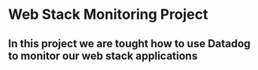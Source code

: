 # Web Stack Monitoring Project
## In this project we are tought how to use Datadog to monitor our web stack applications
